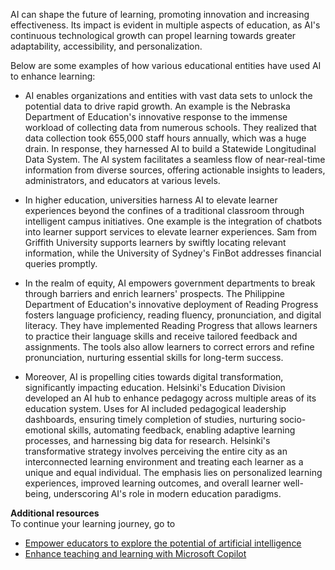 AI can shape the future of learning, promoting innovation and increasing effectiveness. Its impact is evident in multiple aspects of education, as AI's continuous technological growth can propel learning towards greater adaptability, accessibility, and personalization.

Below are some examples of how various educational entities have used AI to enhance learning:

- AI enables organizations and entities with vast data sets to unlock the potential data to drive rapid growth. An example is the Nebraska Department of Education's innovative response to the immense workload of collecting data from numerous schools. They realized that data collection took 655,000 staff hours annually, which was a huge drain. In response, they harnessed AI to build a Statewide Longitudinal Data System. The AI system facilitates a seamless flow of near-real-time information from diverse sources, offering actionable insights to leaders, administrators, and educators at various levels.

- In higher education, universities harness AI to elevate learner experiences beyond the confines of a traditional classroom through intelligent campus initiatives. One example is the integration of chatbots into learner support services to elevate learner experiences. Sam from Griffith University supports learners by swiftly locating relevant information, while the University of Sydney's FinBot addresses financial queries promptly.

- In the realm of equity, AI empowers government departments to break through barriers and enrich learners' prospects. The Philippine Department of Education's innovative deployment of Reading Progress fosters language proficiency, reading fluency, pronunciation, and digital literacy. They have implemented Reading Progress that allows learners to practice their language skills and receive tailored feedback and assignments. The tools also allow learners to correct errors and refine pronunciation, nurturing essential skills for long-term success.

- Moreover, AI is propelling cities towards digital transformation, significantly impacting education. Helsinki's Education Division developed an AI hub to enhance pedagogy across multiple areas of its education system. Uses for AI included pedagogical leadership dashboards, ensuring timely completion of studies, nurturing socio-emotional skills, automating feedback, enabling adaptive learning processes, and harnessing big data for research.  Helsinki's transformative strategy involves perceiving the entire city as an interconnected learning environment and treating each learner as a unique and equal individual. The emphasis lies on personalized learning experiences, improved learning outcomes, and overall learner well-being, underscoring AI's role in modern education paradigms.

**Additional resources**<br>
To continue your learning journey, go to
- [Empower educators to explore the potential of artificial intelligence](/training/modules/empower-educators-explore-potential-artificial-intelligence/) 
- [Enhance teaching and learning with Microsoft Copilot](/training/modules/enhance-teaching-learning-bing-chat/)
